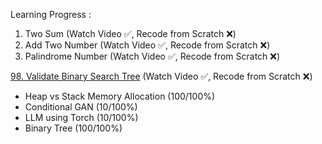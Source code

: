 Learning Progress :
1. Two Sum (Watch Video ✅, Recode from Scratch ❌)
2. Add Two Number (Watch Video ✅, Recode from Scratch ❌)
9. Palindrome Number (Watch Video ✅, Recode from Scratch ❌)

[98. Validate Binary Search Tree](https://youtu.be/s6ATEkipzow) (Watch Video ✅, Recode from Scratch ❌)

- Heap vs Stack Memory Allocation (100/100%)
- Conditional GAN (10/100%)
- LLM using Torch (10/100%)
- Binary Tree (100/100%)

